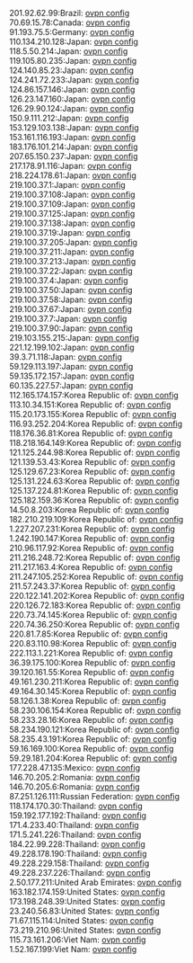 201.92.62.99:Brazil: [ovpn config](vpn/201_92_62_99.ovpn)  
70.69.15.78:Canada: [ovpn config](vpn/70_69_15_78.ovpn)  
91.193.75.5:Germany: [ovpn config](vpn/91_193_75_5.ovpn)  
110.134.210.128:Japan: [ovpn config](vpn/110_134_210_128.ovpn)  
118.5.50.214:Japan: [ovpn config](vpn/118_5_50_214.ovpn)  
119.105.80.235:Japan: [ovpn config](vpn/119_105_80_235.ovpn)  
124.140.85.23:Japan: [ovpn config](vpn/124_140_85_23.ovpn)  
124.241.72.233:Japan: [ovpn config](vpn/124_241_72_233.ovpn)  
124.86.157.146:Japan: [ovpn config](vpn/124_86_157_146.ovpn)  
126.23.147.160:Japan: [ovpn config](vpn/126_23_147_160.ovpn)  
126.29.90.124:Japan: [ovpn config](vpn/126_29_90_124.ovpn)  
150.9.111.212:Japan: [ovpn config](vpn/150_9_111_212.ovpn)  
153.129.103.138:Japan: [ovpn config](vpn/153_129_103_138.ovpn)  
153.161.116.193:Japan: [ovpn config](vpn/153_161_116_193.ovpn)  
183.176.101.214:Japan: [ovpn config](vpn/183_176_101_214.ovpn)  
207.65.150.237:Japan: [ovpn config](vpn/207_65_150_237.ovpn)  
217.178.91.116:Japan: [ovpn config](vpn/217_178_91_116.ovpn)  
218.224.178.61:Japan: [ovpn config](vpn/218_224_178_61.ovpn)  
219.100.37.1:Japan: [ovpn config](vpn/219_100_37_1.ovpn)  
219.100.37.108:Japan: [ovpn config](vpn/219_100_37_108.ovpn)  
219.100.37.109:Japan: [ovpn config](vpn/219_100_37_109.ovpn)  
219.100.37.125:Japan: [ovpn config](vpn/219_100_37_125.ovpn)  
219.100.37.138:Japan: [ovpn config](vpn/219_100_37_138.ovpn)  
219.100.37.19:Japan: [ovpn config](vpn/219_100_37_19.ovpn)  
219.100.37.205:Japan: [ovpn config](vpn/219_100_37_205.ovpn)  
219.100.37.211:Japan: [ovpn config](vpn/219_100_37_211.ovpn)  
219.100.37.213:Japan: [ovpn config](vpn/219_100_37_213.ovpn)  
219.100.37.22:Japan: [ovpn config](vpn/219_100_37_22.ovpn)  
219.100.37.4:Japan: [ovpn config](vpn/219_100_37_4.ovpn)  
219.100.37.50:Japan: [ovpn config](vpn/219_100_37_50.ovpn)  
219.100.37.58:Japan: [ovpn config](vpn/219_100_37_58.ovpn)  
219.100.37.67:Japan: [ovpn config](vpn/219_100_37_67.ovpn)  
219.100.37.7:Japan: [ovpn config](vpn/219_100_37_7.ovpn)  
219.100.37.90:Japan: [ovpn config](vpn/219_100_37_90.ovpn)  
219.103.155.215:Japan: [ovpn config](vpn/219_103_155_215.ovpn)  
221.12.199.102:Japan: [ovpn config](vpn/221_12_199_102.ovpn)  
39.3.71.118:Japan: [ovpn config](vpn/39_3_71_118.ovpn)  
59.129.113.197:Japan: [ovpn config](vpn/59_129_113_197.ovpn)  
59.135.172.157:Japan: [ovpn config](vpn/59_135_172_157.ovpn)  
60.135.227.57:Japan: [ovpn config](vpn/60_135_227_57.ovpn)  
112.165.174.157:Korea Republic of: [ovpn config](vpn/112_165_174_157.ovpn)  
113.10.34.151:Korea Republic of: [ovpn config](vpn/113_10_34_151.ovpn)  
115.20.173.155:Korea Republic of: [ovpn config](vpn/115_20_173_155.ovpn)  
116.93.252.204:Korea Republic of: [ovpn config](vpn/116_93_252_204.ovpn)  
118.176.36.81:Korea Republic of: [ovpn config](vpn/118_176_36_81.ovpn)  
118.218.164.149:Korea Republic of: [ovpn config](vpn/118_218_164_149.ovpn)  
121.125.244.98:Korea Republic of: [ovpn config](vpn/121_125_244_98.ovpn)  
121.139.53.43:Korea Republic of: [ovpn config](vpn/121_139_53_43.ovpn)  
125.129.67.23:Korea Republic of: [ovpn config](vpn/125_129_67_23.ovpn)  
125.131.224.63:Korea Republic of: [ovpn config](vpn/125_131_224_63.ovpn)  
125.137.224.81:Korea Republic of: [ovpn config](vpn/125_137_224_81.ovpn)  
125.182.159.36:Korea Republic of: [ovpn config](vpn/125_182_159_36.ovpn)  
14.50.8.203:Korea Republic of: [ovpn config](vpn/14_50_8_203.ovpn)  
182.210.219.109:Korea Republic of: [ovpn config](vpn/182_210_219_109.ovpn)  
1.227.207.231:Korea Republic of: [ovpn config](vpn/1_227_207_231.ovpn)  
1.242.190.147:Korea Republic of: [ovpn config](vpn/1_242_190_147.ovpn)  
210.96.117.92:Korea Republic of: [ovpn config](vpn/210_96_117_92.ovpn)  
211.216.248.72:Korea Republic of: [ovpn config](vpn/211_216_248_72.ovpn)  
211.217.163.4:Korea Republic of: [ovpn config](vpn/211_217_163_4.ovpn)  
211.247.105.252:Korea Republic of: [ovpn config](vpn/211_247_105_252.ovpn)  
211.57.243.37:Korea Republic of: [ovpn config](vpn/211_57_243_37.ovpn)  
220.122.141.202:Korea Republic of: [ovpn config](vpn/220_122_141_202.ovpn)  
220.126.72.183:Korea Republic of: [ovpn config](vpn/220_126_72_183.ovpn)  
220.73.74.145:Korea Republic of: [ovpn config](vpn/220_73_74_145.ovpn)  
220.74.36.250:Korea Republic of: [ovpn config](vpn/220_74_36_250.ovpn)  
220.81.7.85:Korea Republic of: [ovpn config](vpn/220_81_7_85.ovpn)  
220.83.110.98:Korea Republic of: [ovpn config](vpn/220_83_110_98.ovpn)  
222.113.1.221:Korea Republic of: [ovpn config](vpn/222_113_1_221.ovpn)  
36.39.175.100:Korea Republic of: [ovpn config](vpn/36_39_175_100.ovpn)  
39.120.161.55:Korea Republic of: [ovpn config](vpn/39_120_161_55.ovpn)  
49.161.230.211:Korea Republic of: [ovpn config](vpn/49_161_230_211.ovpn)  
49.164.30.145:Korea Republic of: [ovpn config](vpn/49_164_30_145.ovpn)  
58.126.1.38:Korea Republic of: [ovpn config](vpn/58_126_1_38.ovpn)  
58.230.106.154:Korea Republic of: [ovpn config](vpn/58_230_106_154.ovpn)  
58.233.28.16:Korea Republic of: [ovpn config](vpn/58_233_28_16.ovpn)  
58.234.190.121:Korea Republic of: [ovpn config](vpn/58_234_190_121.ovpn)  
58.235.43.191:Korea Republic of: [ovpn config](vpn/58_235_43_191.ovpn)  
59.16.169.100:Korea Republic of: [ovpn config](vpn/59_16_169_100.ovpn)  
59.29.181.204:Korea Republic of: [ovpn config](vpn/59_29_181_204.ovpn)  
177.228.47.135:Mexico: [ovpn config](vpn/177_228_47_135.ovpn)  
146.70.205.2:Romania: [ovpn config](vpn/146_70_205_2.ovpn)  
146.70.205.6:Romania: [ovpn config](vpn/146_70_205_6.ovpn)  
87.251.126.111:Russian Federation: [ovpn config](vpn/87_251_126_111.ovpn)  
118.174.170.30:Thailand: [ovpn config](vpn/118_174_170_30.ovpn)  
159.192.177.192:Thailand: [ovpn config](vpn/159_192_177_192.ovpn)  
171.4.233.40:Thailand: [ovpn config](vpn/171_4_233_40.ovpn)  
171.5.241.226:Thailand: [ovpn config](vpn/171_5_241_226.ovpn)  
184.22.99.228:Thailand: [ovpn config](vpn/184_22_99_228.ovpn)  
49.228.178.190:Thailand: [ovpn config](vpn/49_228_178_190.ovpn)  
49.228.229.158:Thailand: [ovpn config](vpn/49_228_229_158.ovpn)  
49.228.237.226:Thailand: [ovpn config](vpn/49_228_237_226.ovpn)  
2.50.177.211:United Arab Emirates: [ovpn config](vpn/2_50_177_211.ovpn)  
163.182.174.159:United States: [ovpn config](vpn/163_182_174_159.ovpn)  
173.198.248.39:United States: [ovpn config](vpn/173_198_248_39.ovpn)  
23.240.56.83:United States: [ovpn config](vpn/23_240_56_83.ovpn)  
71.67.115.114:United States: [ovpn config](vpn/71_67_115_114.ovpn)  
73.219.210.96:United States: [ovpn config](vpn/73_219_210_96.ovpn)  
115.73.161.206:Viet Nam: [ovpn config](vpn/115_73_161_206.ovpn)  
1.52.167.199:Viet Nam: [ovpn config](vpn/1_52_167_199.ovpn)  
